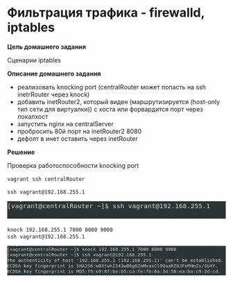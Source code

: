 # Фильтрация трафика - firewalld, iptables

**Цель домашнего задания**

Сценарии iptables

**Описание домашнего задания**

* реализовать knocking port (centralRouter может попасть на ssh inetrRouter через knock)
* добавить inetRouter2, который виден (маршрутизируется (host-only тип сети для виртуалки)) с хоста или форвардится порт через локалхост
* запустить nginx на centralServer
* пробросить 80й порт на inetRouter2 8080
* дефолт в инет оставить через inetRouter

**Решение**

Проверка работоспособности knocking port

```
vagrant ssh centralRouter
```

```
ssh vagrant@192.168.255.1
```
![Alt text](image.png)

```
knock 192.168.255.1 7000 8000 9000
ssh vagrant@192.168.255.1
```
![Alt text](image-1.png)



